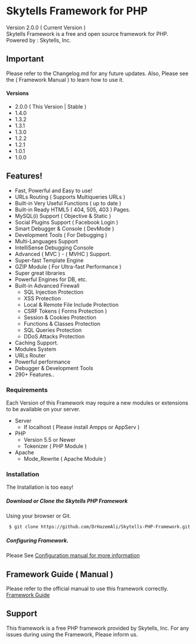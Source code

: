 # Skytells Framework for PHP
Version 2.0.0 ( Current Version )
<br>
Skytells Framework is a free and open source framework for PHP.
<br>
Powered by : Skytells, Inc.

## Important

Please refer to the Changelog.md for any future updates.
Also, Please see the ( Framework Manual ) to learn how to use it.

#### Versions
- 2.0.0 ( This Version | Stable )
- 1.4.0
- 1.3.2
- 1.3.1
- 1.3.0
- 1.2.2
- 1.2.1
- 1.0.1
- 1.0.0

## Features!

  - Fast, Powerful and Easy to use!
  - URLs Routing ( Supports Multiqueries URLs )
  - Built-in Very Useful Functions ( up to date )
  - Built-in Ready HTML5 ( 404, 505, 403 ) Pages.
  - MySQL(i) Support ( Objective & Static )
  - Social Plugins Support  ( Facebook Login )
  - Smart Debugger & Console ( DevMode )
  - Development Tools ( For Debugging )
  - Multi-Languages Support
  - IntelliSense Debugging Console
  - Advanced ( MVC ) - ( MVHC ) Support.
  - Super-fast Template Engine
  - GZIP Module ( For Ultra-fast Performance )
  - Super great libraries
  - Powerful Engines for DB, etc.
  - Built-in Advanced Firewall
    - SQL Injection Protection
    - XSS Protection
    - Local & Remote File Include Protection
    - CSRF Tokens ( Forms Protection )
    - Session & Cookies Protection
    - Functions & Classes Protection
    - SQL Queries Protection
    - DDoS Attacks Protection
  - Caching Support.
  - Modules System
  - URLs Router
  - Powerful performance
  - Debugger & Development Tools
  - 290+ Features..

### Requirements

Each Version of this Framework may require a new modules or extensions to be available on your server.

- Server
    - If localhost ( Please install Ampps or AppServ )
- PHP
    - Version 5.5 or Newer
    - Tokenizer ( PHP Module )
- Apache
    - Mode_Rewrite ( Apache Module )

### Installation
The Installation is too easy!

##### Download or Clone the Skytells PHP Framework
Using your browser or Git.

```sh
 $ git clone https://github.com/DrHazemAli/Skytells-PHP-Framework.git
```

##### Configuring Framework.
Please See <a href='http://developers.skytells.net/framework/Getting_Started/Configuration/'>Configuration manual for more information</a>



## Framework Guide ( Manual )
Please refer to the official manual to use this framework correctly.
<a href='http://developers.skytells.net/framework/'>Framework Guide</a>



## Support
This framework is a free PHP framework provided by Skytells, Inc.
For any issues during using the Framework, Please inform us.    
